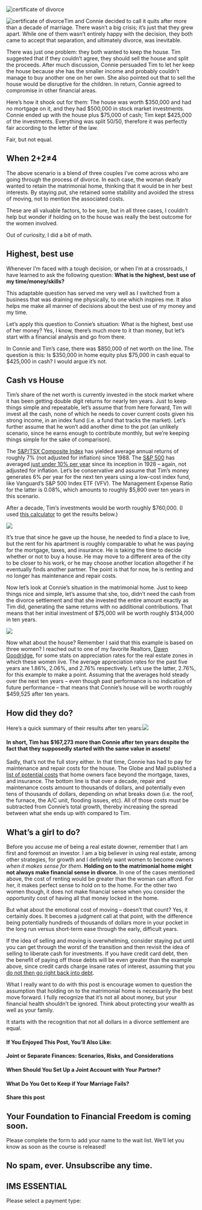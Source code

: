 ![certificate of divorce](https://yourfinanciallaunchpad.com/wp-content/uploads/elementor/thumbs/Certificate-of-divorce-qdc6cpthe1jg09nepcheyd0ymqwyqy89x64timb4aw.jpg "Certificate of divorce")

![certificate of divorce](http://yflmainprod.wpengine.com/wp-content/uploads/2018/04/Certificate-of-divorce-300x200.jpg)Tim and Connie decided to call it quits after more than a decade of marriage. There wasn’t a big crisis; it’s just that they grew apart. While one of them wasn’t entirely happy with the decision, they both came to accept that separation, and ultimately divorce, was inevitable.

There was just one problem: they both wanted to keep the house. Tim suggested that if they couldn’t agree, they should sell the house and split the proceeds. After much discussion, Connie persuaded Tim to let her keep the house because she has the smaller income and probably couldn’t manage to buy another one on her own. She also pointed out that to sell the house would be disruptive for the children. In return, Connie agreed to compromise in other financial areas.

Here’s how it shook out for them: The house was worth $350,000 and had no mortgage on it, and they had $500,000 in stock market investments. Connie ended up with the house plus $75,000 of cash; Tim kept $425,000 of the investments. Everything was split 50/50, therefore it was perfectly fair according to the letter of the law.

Fair, but not equal.

## When 2+2≠4

The above scenario is a blend of three couples I’ve come across who are going through the process of divorce. In each case, the woman dearly wanted to retain the matrimonial home, thinking that it would be in her best interests. By staying put, she retained some stability and avoided the stress of moving, not to mention the associated costs.

These are all valuable factors, to be sure, but in all three cases, I couldn’t help but wonder if holding on to the house was really the best outcome for the women involved.

Out of curiosity, I did a bit of math.

## Highest, best use

Whenever I’m faced with a tough decision, or when I’m at a crossroads, I have learned to ask the following question: **What is the highest, best use of my time/money/skills?**

This adaptable question has served me very well as I switched from a business that was draining me physically, to one which inspires me. It also helps me make all manner of decisions about the best use of my money and my time.

Let’s apply this question to Connie’s situation: What is the highest, best use of her money? Yes, I know, there’s much more to it than money, but let’s start with a financial analysis and go from there.

In Connie and Tim’s case, there was $850,000 of net worth on the line. The question is this: Is $350,000 in home equity plus $75,000 in cash equal to $425,000 in cash? I would argue it’s not.

## Cash vs House

Tim’s share of the net worth is currently invested in the stock market where it has been getting double digit returns for nearly ten years. Just to keep things simple and repeatable, let’s assume that from here forward, Tim will invest all the cash, none of which he needs to cover current costs given his strong income, in an index fund (i.e. a fund that tracks the market). Let’s further assume that he won’t add another dime to the pot (an unlikely scenario, since he earns enough to contribute monthly, but we’re keeping things simple for the sake of comparison).

The [S&P/TSX Composite Index](https://www.investopedia.com/terms/s/sp-tsx-composite-index.asp) has yielded average annual returns of roughly 7% (not adjusted for inflation) since 1988. The [S&P 500](https://www.investopedia.com/terms/s/sp500.asp) has averaged [just under 10% per year](https://www.cnbc.com/2017/06/18/the-sp-500-has-already-met-its-average-return-for-a-full-year.html) since its inception in 1928 – again, not adjusted for inflation. Let’s be conservative and assume that Tim’s money generates 6% per year for the next ten years using a low-cost index fund, like Vanguard’s S&P 500 Index ETF (VFV). The Management Expense Ratio for the latter is 0.08%, which amounts to roughly $5,800 over ten years in this scenario.

After a decade, Tim’s investments would be worth roughly $760,000. (I used [this calculator](http://www.calculator.net/investment-calculator.html?ctype=endamount&ctargetamountv=1000000&cstartingprinciplev=425000&cyearsv=10&cinterestratev=6&ccontributeamountv=0&ciadditionat1=monthly&printit=0&x=54&y=14) to get the results below.)

![](http://yflmainprod.wpengine.com/wp-content/uploads/2018/04/Tims-contribution-2-from-calculator-dot-net.png)

It’s true that since he gave up the house, he needed to find a place to live, but the rent for his apartment is roughly comparable to what he was paying for the mortgage, taxes, and insurance. He is taking the time to decide whether or not to buy a house. He may move to a different area of the city to be closer to his work, or he may choose another location altogether if he eventually finds another partner. The point is that for now, he is renting and no longer has maintenance and repair costs.

Now let’s look at Connie’s situation in the matrimonial home. Just to keep things nice and simple, let’s assume that she, too, didn’t need the cash from the divorce settlement and that she invested the entire amount exactly as Tim did, generating the same returns with no additional contributions. That means that her initial investment of $75,000 will be worth roughly $134,000 in ten years.

![](http://yflmainprod.wpengine.com/wp-content/uploads/2018/04/Connies-contribution.png)

Now what about the house? Remember I said that this example is based on three women? I reached out to one of my favorite Realtors, [Dawn Goodridge](https://topottawahomes.com/en/home.php), for some stats on appreciation rates for the real estate zones in which these women live. The average appreciation rates for the past five years are 1.86%, 2.06%, and 2.76% respectively. Let’s use the latter, 2.76%, for this example to make a point. Assuming that the averages hold steady over the next ten years – even though past performance is no indication of future performance – that means that Connie’s house will be worth roughly $459,525 after ten years.

## How did they do?

Here’s a quick summary of their results after ten years:![](http://yflmainprod.wpengine.com/wp-content/uploads/2018/04/Table-for-Tim-and-Connie.png)

#### In short, Tim has $167,273 more than Connie after ten years despite the fact that they supposedly started with the same value in assets!

Sadly, that’s not the full story either. In that time, Connie has had to pay for maintenance and repair costs for the house. The Globe and Mail published a [list of potential costs](https://www.theglobeandmail.com/globe-investor/personal-finance/article11669008.ece#dashboard/follows/) that home owners face beyond the mortgage, taxes, and insurance. The bottom line is that over a decade, repair and maintenance costs amount to thousands of dollars, and potentially even tens of thousands of dollars, depending on what breaks down (i.e. the roof, the furnace, the A/C unit, flooding issues, etc). All of those costs must be subtracted from Connie’s total growth, thereby increasing the spread between what she ends up with compared to Tim.

## What’s a girl to do?

Before you accuse me of being a real estate downer, remember that I am first and foremost an investor. I am a big believer in using real estate, among other strategies, for growth and I definitely want women to become owners *when it makes sense for them*. **Holding on to the matrimonial home might not always make financial sense in divorce.** In one of the cases mentioned above, the cost of renting would be greater than the woman can afford. For her, it makes perfect sense to hold on to the home. For the other two women though, it does not make financial sense when you consider the opportunity cost of having all that money locked in the home.

But what about the emotional cost of moving – doesn’t that count? Yes, it certainly does. It becomes a judgment call at that point, with the difference being potentially hundreds of thousands of dollars more in your pocket in the long run versus short-term ease through the early, difficult years.

If the idea of selling and moving is overwhelming, consider staying put until you can get through the worst of the transition and then revisit the idea of selling to liberate cash for investments. If you have credit card debt, then the benefit of paying off those debts will be even greater than the example above, since credit cards charge insane rates of interest, assuming that you [do not then go right back into debt](https://www.eventbrite.ca/e/womens-money-group-learn-how-to-eliminate-debt-forever-tickets-44556598987?aff=ehomecard).

What I really want to do with this post is encourage women to question the assumption that holding on to the matrimonial home is necessarily the best move forward. I fully recognize that it’s not all about money, but your financial health shouldn’t be ignored. Think about protecting your wealth as well as your family.

It starts with the recognition that not all dollars in a divorce settlement are equal.

#### If You Enjoyed This Post, You’ll Also Like:

#### Joint or Separate Finances: Scenarios, Risks, and Considerations

#### When Should You Set Up a Joint Account with Your Partner?

#### What Do You Get to Keep if Your Marriage Fails?

#### Share this post

## Your Foundation to Financial Freedom is coming soon.

Please complete the form to add your name to the wait list. We’ll let you know as soon as the course is released!

## No spam, ever. Unsubscribe any time.

## IMS ESSENTIAL

Please select a payment type: